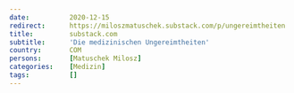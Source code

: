 ```yaml
---
date:          2020-12-15
redirect:      https://miloszmatuschek.substack.com/p/ungereimtheiten
title:         substack.com
subtitle:      'Die medizinischen Ungereimtheiten'
country:       COM
persons:       [Matuschek Milosz]
categories:    [Medizin]
tags:          []
---
```

